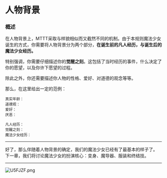 # 人物背景

### 概述

在人物背景上，MTTT采取与样貌相似而又截然不同的机制。由于本规则魔法少女诞生的方式，你需要将人物背景分为两个部分，**在诞生前的凡人经历，与诞生后的魔法少女经历。**

特别强调，你需要仔细描述你的**觉醒之刻**。这包括了当时经历的事件，什么决定了你的愿望，以及你许下愿望的过程。

除此之外，你还需要描述你人物的性格、爱好、对道德的观念等等。

那么，在这里给出一定的范例：

```text
真实年龄：
道德观：
爱好：
厌恶：

凡人经历：
觉醒之刻：
魔法少女经历：
```
***

好了，那么伴随着人物背景的确定，我们的魔法少女已经有了最基本的样子了。
下一章，我们将讨论魔法少女的扮演核心：变身、魔导器、服装和终结技。

***

<img src="https://s1.ax1x.com/2020/07/20/U5FJZF.png" alt="U5FJZF.png" border="0" />
